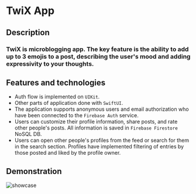 # TwiX App

## Description
### TwiX is microblogging app. The key feature is the ability to add up to 3 emojis to a post, describing the user's mood and adding expressivity to your thoughts.

## Features and technologies
* Auth flow is implemented on `UIKit`.
* Other parts of application done with `SwiftUI`.
* The application supports anonymous users and email authorization who have been connected to the `Firebase Auth` service.
* Users can customize their profile information, share posts, and rate other people's posts. All information is saved in `Firebase Firestore` NoSQL DB.
* Users can open other people's profiles from the feed or search for them in the search section. Profiles have implemented filtering of entries by those posted and liked by the profile owner.

## Demonstration
![showcase](https://github.com/999ashu/TwiX-App/blob/main/showcase.gif)
